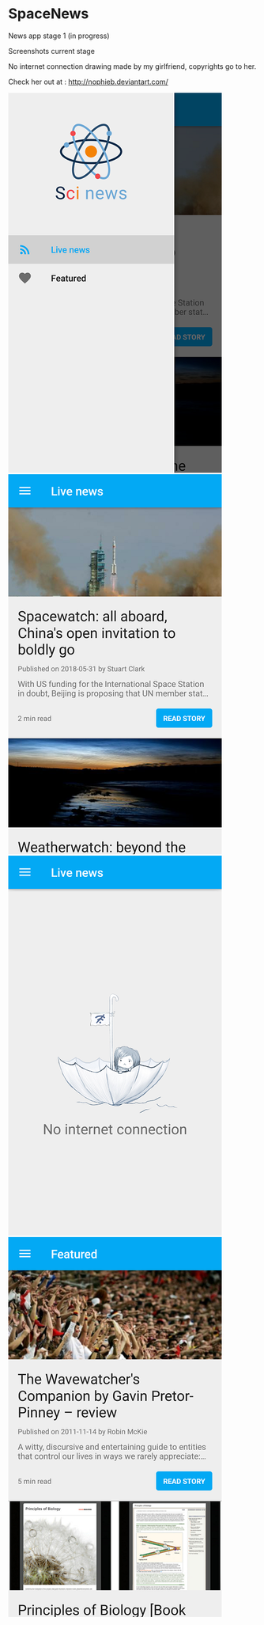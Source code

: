 # SpaceNews
News app stage 1 (in progress)

Screenshots current stage 

No internet connection drawing made by my girlfriend, copyrights go to her.

Check her out at : http://nophieb.deviantart.com/

![Alt text](Screenshots/Screenshot_2018-06-04-00-42-17.png?raw=true "Optional Title") ![Alt text](Screenshots/Screenshot_2018-06-03-17-20-09.png?raw=true "Optional Title")
![Alt text](Screenshots/Screenshot_2018-06-03-21-34-51.png?raw=true "Optional Title") ![Alt text](Screenshots/Screenshot_2018-06-03-21-37-01.png?raw=true "Optional Title")
